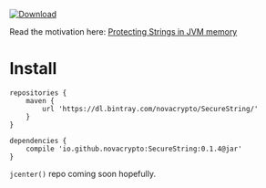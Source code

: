 [![Download](https://api.bintray.com/packages/novacrypto/SecureString/SecureString/images/download.svg) ](https://bintray.com/novacrypto/SecureString/SecureString/_latestVersion)

Read the motivation here: [Protecting Strings in JVM memory](https://medium.com/@_west_on/protecting-strings-in-jvm-memory-84c365f8f01c)

# Install

```
repositories {
    maven {
        url 'https://dl.bintray.com/novacrypto/SecureString/'
    }
}

dependencies {
    compile 'io.github.novacrypto:SecureString:0.1.4@jar'
}

```

`jcenter()` repo coming soon hopefully.
